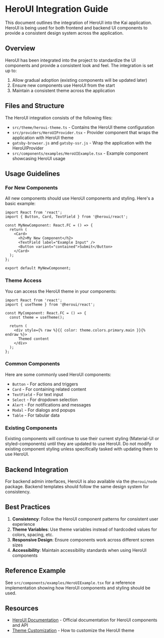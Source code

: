 # HeroUI Integration Guide

This document outlines the integration of HeroUI into the Kai application. HeroUI is being used for both frontend and backend UI components to provide a consistent design system across the application.

## Overview

HeroUI has been integrated into the project to standardize the UI components and provide a consistent look and feel. The integration is set up to:

1. Allow gradual adoption (existing components will be updated later)
2. Ensure new components use HeroUI from the start
3. Maintain a consistent theme across the application

## Files and Structure

The HeroUI integration consists of the following files:

- `src/theme/heroui-theme.ts` - Contains the HeroUI theme configuration
- `src/providers/HeroUIProvider.tsx` - Provider component that wraps the application with HeroUI theme
- `gatsby-browser.js` and `gatsby-ssr.js` - Wrap the application with the HeroUIProvider
- `src/components/examples/HeroUIExample.tsx` - Example component showcasing HeroUI usage

## Usage Guidelines

### For New Components

All new components should use HeroUI components and styling. Here's a basic example:

```tsx
import React from 'react';
import { Button, Card, TextField } from '@heroui/react';

const MyNewComponent: React.FC = () => {
  return (
    <Card>
      <h2>My New Component</h2>
      <TextField label="Example Input" />
      <Button variant="contained">Submit</Button>
    </Card>
  );
};

export default MyNewComponent;
```

### Theme Access

You can access the HeroUI theme in your components:

```tsx
import React from 'react';
import { useTheme } from '@heroui/react';

const MyComponent: React.FC = () => {
  const theme = useTheme();

  return (
    <div style={% raw %}{{ color: theme.colors.primary.main }}{% endraw %}>
      Themed content
    </div>
  );
};
```

### Common Components

Here are some commonly used HeroUI components:

- `Button` - For actions and triggers
- `Card` - For containing related content
- `TextField` - For text input
- `Select` - For dropdown selection
- `Alert` - For notifications and messages
- `Modal` - For dialogs and popups
- `Table` - For tabular data

### Existing Components

Existing components will continue to use their current styling (Material-UI or styled-components) until they are updated to use HeroUI. Do not modify existing component styling unless specifically tasked with updating them to use HeroUI.

## Backend Integration

For backend admin interfaces, HeroUI is also available via the `@heroui/node` package. Backend templates should follow the same design system for consistency.

## Best Practices

1. **Consistency**: Follow the HeroUI component patterns for consistent user experience
2. **Theme Variables**: Use theme variables instead of hardcoded values for colors, spacing, etc.
3. **Responsive Design**: Ensure components work across different screen sizes
4. **Accessibility**: Maintain accessibility standards when using HeroUI components

## Reference Example

See `src/components/examples/HeroUIExample.tsx` for a reference implementation showing how HeroUI components and styling should be used.

## Resources

- [HeroUI Documentation](https://www.heroui.com/docs) - Official documentation for HeroUI components and API
- [Theme Customization](https://www.heroui.com/docs/guide/customization) - How to customize the HeroUI theme